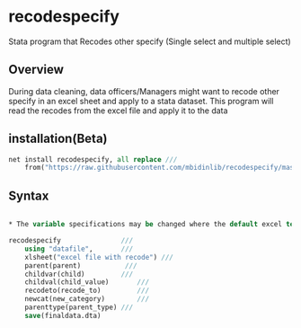 # recodespecify

Stata program that Recodes other specify (Single select and multiple select)

## Overview

During data cleaning, data officers/Managers might want to recode other specify in an excel sheet and apply to a stata dataset. This program will read the recodes from the excel file and apply it to the data

## installation(Beta)

```stata
net install recodespecify, all replace ///
	from("https://raw.githubusercontent.com/mbidinlib/recodespecify/master/ado")
```

## Syntax

```stata

* The variable specifications may be changed where the default excel template is not used

recodespecify 				///
	using "datafile", 		///
	xlsheet("excel file with recode") ///
	parent(parent)			 ///
	childvar(child) 		///
	childval(child_value)		///
	recodeto(recode_to) 		///
	newcat(new_category) 		///
	parenttype(parent_type)	///
	save(finaldata.dta)

```


